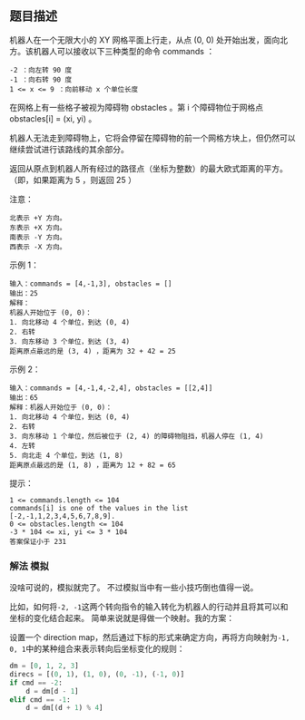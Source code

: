 ## 题目描述
机器人在一个无限大小的 XY 网格平面上行走，从点 (0, 0) 处开始出发，面向北方。该机器人可以接收以下三种类型的命令 commands ：
```
-2 ：向左转 90 度
-1 ：向右转 90 度
1 <= x <= 9 ：向前移动 x 个单位长度
```
在网格上有一些格子被视为障碍物 obstacles 。第 i 个障碍物位于网格点  obstacles[i] = (xi, yi) 。

机器人无法走到障碍物上，它将会停留在障碍物的前一个网格方块上，但仍然可以继续尝试进行该路线的其余部分。

返回从原点到机器人所有经过的路径点（坐标为整数）的最大欧式距离的平方。（即，如果距离为 5 ，则返回 25 ）

注意：
```
北表示 +Y 方向。
东表示 +X 方向。
南表示 -Y 方向。
西表示 -X 方向。
```

示例 1：
```
输入：commands = [4,-1,3], obstacles = []
输出：25
解释：
机器人开始位于 (0, 0)：
1. 向北移动 4 个单位，到达 (0, 4)
2. 右转
3. 向东移动 3 个单位，到达 (3, 4)
距离原点最远的是 (3, 4) ，距离为 32 + 42 = 25
```
示例 2：
```
输入：commands = [4,-1,4,-2,4], obstacles = [[2,4]]
输出：65
解释：机器人开始位于 (0, 0)：
1. 向北移动 4 个单位，到达 (0, 4)
2. 右转
3. 向东移动 1 个单位，然后被位于 (2, 4) 的障碍物阻挡，机器人停在 (1, 4)
4. 左转
5. 向北走 4 个单位，到达 (1, 8)
距离原点最远的是 (1, 8) ，距离为 12 + 82 = 65
```

提示：
```
1 <= commands.length <= 104
commands[i] is one of the values in the list [-2,-1,1,2,3,4,5,6,7,8,9].
0 <= obstacles.length <= 104
-3 * 104 <= xi, yi <= 3 * 104
答案保证小于 231
```

### 解法 模拟
没啥可说的，模拟就完了。
不过模拟当中有一些小技巧倒也值得一说。

比如，如何将`-2, -1`这两个转向指令的输入转化为机器人的行动并且将其可以和坐标的变化结合起来。
简单来说就是得做一个映射。我的方案：

设置一个 direction map，然后通过下标的形式来确定方向，再将方向映射为`-1, 0, 1`中的某种组合来表示转向后坐标变化的规则：
```python
dm = [0, 1, 2, 3]
direcs = [(0, 1), (1, 0), (0, -1), (-1, 0)]
if cmd == -2:
    d = dm[d - 1]
elif cmd == -1:
    d = dm[(d + 1) % 4]
```